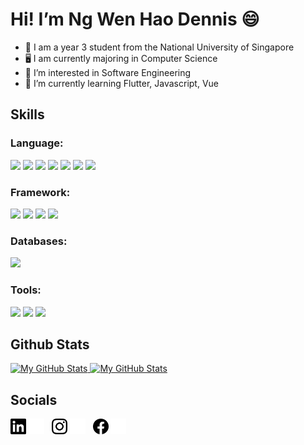 # Hi! I’m Ng Wen Hao Dennis 😄
- 📖 I am a year 3 student from the National University of Singapore
- 🖥️ I am currently majoring in Computer Science
- 👀 I’m interested in Software Engineering
- 🌱 I’m currently learning Flutter, Javascript, Vue

## Skills
### Language:
<span>
    <img src="https://cdn.jsdelivr.net/gh/devicons/devicon/icons/dart/dart-original.svg" width="50"/>
    <img src="https://cdn.jsdelivr.net/gh/devicons/devicon/icons/java/java-original-wordmark.svg" width="50"/>
    <img src="https://cdn.jsdelivr.net/gh/devicons/devicon/icons/python/python-original-wordmark.svg" width="50"/>
    <img src="https://cdn.jsdelivr.net/gh/devicons/devicon/icons/javascript/javascript-original.svg" width="50"/>
    <img src="https://cdn.jsdelivr.net/gh/devicons/devicon/icons/html5/html5-original.svg" width="50"/>
    <img src="https://cdn.jsdelivr.net/gh/devicons/devicon/icons/c/c-original.svg" width="50"/>
    <img src="https://cdn.jsdelivr.net/gh/devicons/devicon/icons/php/php-original.svg" width="50"/>
</span>

### Framework:
<span>
    <img src="https://cdn.jsdelivr.net/gh/devicons/devicon/icons/flutter/flutter-original.svg" width="50"/>
    <img src="https://cdn.jsdelivr.net/gh/devicons/devicon/icons/vuejs/vuejs-original-wordmark.svg" width="50"/>
    <img src="https://cdn.jsdelivr.net/gh/devicons/devicon/icons/codeigniter/codeigniter-plain-wordmark.svg" width="50"/>
    <img src="https://cdn.jsdelivr.net/gh/devicons/devicon/icons/react/react-original-wordmark.svg" width="50"/>
</span>

### Databases:
<span>
    <img src="https://cdn.jsdelivr.net/gh/devicons/devicon/icons/postgresql/postgresql-original-wordmark.svg" width="50"/>
</span>

### Tools:
<span>
    <img src="https://cdn.jsdelivr.net/gh/devicons/devicon/icons/figma/figma-original.svg" width="50"/>
    <img src="https://cdn.jsdelivr.net/gh/devicons/devicon/icons/docker/docker-original-wordmark.svg" width="50"/>
    <img src="https://cdn.jsdelivr.net/gh/devicons/devicon/icons/kubernetes/kubernetes-plain-wordmark.svg" width="50"/>
</span>

## Github Stats
<a href="https://github.com/denniszedead#gh-light-mode-only">
  <img src="https://github-readme-stats.vercel.app/api?username=denniszedead&show_icons=true#gh-light-mode-only" alt="My GitHub Stats" />
</a>

<a href="https://github.com/denniszedead#gh-dark-mode-only">
  <img src="https://github-readme-stats.vercel.app/api?username=denniszedead&theme=dark&show_icons=true#gh-dark-mode-only" alt="My GitHub Stats" />
</a>

## Socials
[<img src="./image/linkedin_day.svg#gh-light-mode-only" width="25">](https://www.linkedin.com/in/ng-wen-hao-dennis-1b5650131/#gh-light-mode-only)
[<img src="./image/linkedin_dark.svg#gh-dark-mode-only" width="25">](https://www.linkedin.com/in/ng-wen-hao-dennis-1b5650131/#gh-dark-mode-only)
&nbsp;
[<img src="./image/instagram_day.svg#gh-light-mode-only" width="25">](https://www.instagram.com/denniszedead/#gh-light-mode-only)
[<img src="./image/instagram_dark.svg#gh-dark-mode-only" width="25">](https://www.instagram.com/denniszedead/#gh-dark-mode-only)
&nbsp;
[<img src="./image/facebook_day.svg#gh-light-mode-only" width="25">](https://www.facebook.com/dennisngwh/#gh-light-mode-only)
[<img src="./image/facebook_dark.svg#gh-dark-mode-only" width="25">](https://www.facebook.com/dennisngwh/#gh-dark-mode-only)

<!---
Denniszedead/Denniszedead is a ✨ special ✨ repository because its `README.md` (this file) appears on your GitHub profile.
You can click the Preview link to take a look at your changes.
--->
